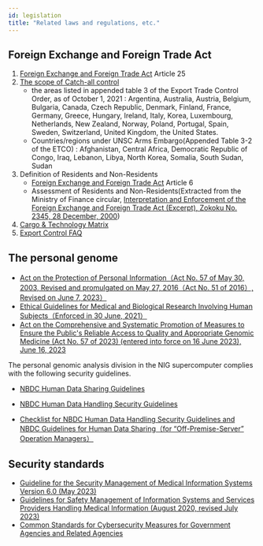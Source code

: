 ```yaml
---
id: legislation
title: "Related laws and regulations, etc."
---
```



## Foreign Exchange and Foreign Trade Act

1. [Foreign Exchange and Foreign Trade Act](https://elaws.e-gov.go.jp/document?lawid=324AC0000000228) Article 25
2. [The scope of Catch-all control](https://www.meti.go.jp/policy/anpo/anpo03.html)
    - the areas listed in appended table 3 of the Export Trade Control Order, as of October 1, 2021 : Argentina, Australia, Austria, Belgium, Bulgaria, Canada, Czech Republic, Denmark, Finland, France, Germany, Greece, Hungary, Ireland, Italy, Korea, Luxembourg, Netherlands, New Zealand, Norway, Poland, Portugal, Spain, Sweden, Switzerland, United Kingdom, the United States.
    - Countries/regions under UNSC Arms Embargo(Appended Table 3-2 of the ETCO) : Afghanistan, Central Africa, Democratic Republic of Congo, Iraq, Lebanon, Libya, North Korea, Somalia, South Sudan, Sudan
3. Definition of Residents and Non-Residents
    - [Foreign Exchange and Foreign Trade Act](https://elaws.e-gov.go.jp/document?lawid=324AC0000000228)  Article 6
    - Assessment of Residents and Non-Residents(Extracted from the Ministry of Finance circular, [Interpretation and Enforcement of the Foreign Exchange and Foreign Trade Act (Excerpt), Zokoku No. 2345, 28 December, 2000](https://www.meti.go.jp/policy/anpo/law_document/tutatu/t02chukai/t02chukai_unyokaishaku.pdf)) 
4. [Cargo & Technology Matrix](https://www.meti.go.jp/policy/anpo/matrix_intro.html)
5. [Export Control FAQ](https://www.meti.go.jp/policy/anpo/qanda.html)


## The personal genome


- [Act on the Protection of Personal Information（Act No. 57 of May 30, 2003, Revised and promulgated on May 27, 2016（Act No. 51 of 2016）, Revised on June 7, 2023）](https://elaws.e-gov.go.jp/document?lawid=415AC0000000057)
- [Ethical Guidelines for Medical and Biological Research Involving Human Subjects（Enforced in 30 June, 2021）](https://www.meti.go.jp/press/2020/03/20210323004/20210323004.html)
- [Act on the Comprehensive and Systematic Promotion of Measures to Ensure the Public's Reliable Access to Quality and Appropriate Genomic Medicine (Act No. 57 of 2023) (entered into force on 16 June 2023), June 16, 2023](https://elaws.e-gov.go.jp/document?lawid=505AC1000000057)


The personal genomic analysis division in the NIG supercomputer complies with the following security guidelines.

- [NBDC Human Data Sharing Guidelines](https://humandbs.biosciencedbc.jp/en/guidelines/data-sharing-guidelines)
- [NBDC Human Data Handling Security Guidelines](https://humandbs.biosciencedbc.jp/en/guidelines)


-  [Checklist for NBDC Human Data Handling Security Guidelines and NBDC Guidelines for Human Data Sharing（for “Off-Premise-Server” Operation Managers）](/pdf/security_checklist_for_dbcenters_2021706.pdf)


## Security standards


- [Guideline for the Security Management of Medical Information Systems Version 6.0 (May 2023)](https://www.mhlw.go.jp/stf/shingi/0000516275_00006.html)
- [Guidelines for Safety Management of Information Systems and Services Providers Handling Medical Information (August 2020, revised July 2023)](https://www.meti.go.jp/policy/mono_info_service/healthcare/teikyoujigyousyagl.html)
- [Common Standards for Cybersecurity Measures for Government Agencies and Related Agencies](https://www.nisc.go.jp/eng/index.html)
